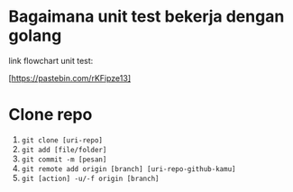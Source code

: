 
# Bagaimana unit test bekerja dengan golang

link flowchart unit test:

[https://pastebin.com/rKFipze13]

# Clone repo

1. `git clone [uri-repo]`
2. `git add [file/folder]`
3. `git commit -m [pesan]`
4. `git remote add origin [branch] [uri-repo-github-kamu]`
5. `git [action] -u/-f origin [branch]`
